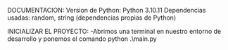DOCUMENTACION:
Version de Python: Python 3.10.11
Dependencias usadas: random, string (dependencias propias de Python)

INICIALIZAR EL PROYECTO:
-Abrimos una terminal en nuestro entorno de desarrollo y ponemos el comando python .\main.py
